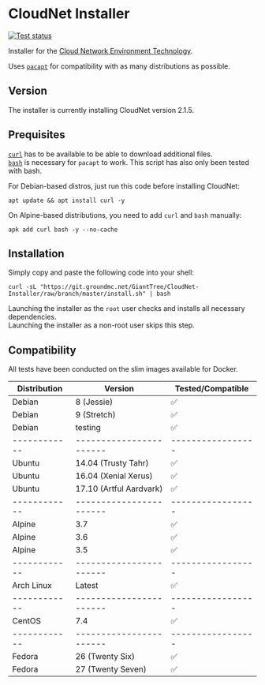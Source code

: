 # CloudNet Installer

[![Test status](https://ci.groundmc.net/buildStatus/icon?job=GiantTree/CloudNet-Installer/master)](https://ci.groundmc.net/job/GiantTree/job/CloudNet-Installer/job/master/)

Installer for the [Cloud Network Environment Technology](https://www.spigotmc.org/resources/cloudnet-the-cloud-network-environment-technology.42059/).

Uses [`pacapt`](https://github.com/icy/pacapt) for compatibility with as many distributions as possible.

## Version

The installer is currently installing CloudNet version 2.1.5.

## Prequisites

[`curl`](https://curl.haxx.se/) has to be available to be able to download additional files.  
[`bash`](https://www.gnu.org/software/bash/) is necessary for `pacapt` to work. This script has also only been tested with bash.

For Debian-based distros, just run this code before installing CloudNet:

    apt update && apt install curl -y

On Alpine-based distributions, you need to add `curl` and `bash` manually:

    apk add curl bash -y --no-cache

## Installation

Simply copy and paste the following code into your shell:

    curl -sL "https://git.groundmc.net/GiantTree/CloudNet-Installer/raw/branch/master/install.sh" | bash

Launching the installer as the `root` user checks and installs all necessary dependencies.  
Launching the installer as a non-root user skips this step.

## Compatibility

All tests have been conducted on the slim images available for Docker.

| Distribution | Version                 | Tested/Compatible |
| ------------ | ----------------------- | ----------------- |
| Debian       | 8 (Jessie)              | ✅                |
| Debian       | 9 (Stretch)             | ✅                |
| Debian       | testing                 | ✅                |
| ------------ | ----------------------- | ----------------- |
| Ubuntu       | 14.04 (Trusty Tahr)     | ✅                |
| Ubuntu       | 16.04 (Xenial Xerus)    | ✅                |
| Ubuntu       | 17.10 (Artful Aardvark) | ✅                |
| ------------ | ----------------------- | ----------------- |
| Alpine       | 3.7                     | ✅                |
| Alpine       | 3.6                     | ✅                |
| Alpine       | 3.5                     | ✅                |
| ------------ | ----------------------- | ----------------- |
| Arch Linux   | Latest                  | ✅                |
| ------------ | ----------------------- | ----------------- |
| CentOS       | 7.4                     | ✅                |
| ------------ | ----------------------- | ----------------- |
| Fedora       | 26 (Twenty Six)         | ✅                |
| Fedora       | 27 (Twenty Seven)       | ✅                |